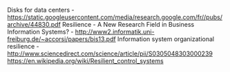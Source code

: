 Disks for data centers - https://static.googleusercontent.com/media/research.google.com/fr//pubs/archive/44830.pdf
Resilience - A New Research Field in Business Information Systems? - http://www2.informatik.uni-freiburg.de/~accorsi/papers/bis13.pdf
Information system organizational resilience - http://www.sciencedirect.com/science/article/pii/S0305048303000239
https://en.wikipedia.org/wiki/Resilient_control_systems
